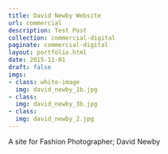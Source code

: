 ```yaml
---
title: David Newby Website
url: commercial
description: Test Post
collection: commercial-digital
paginate: commercial-digital
layout: portfolio.html
date: 2015-11-01
draft: false
imgs:
- class: white-image
  img: david_newby_1b.jpg
- class: 
  img: david_newby_3b.jpg
- class: 
  img: david_newby_2.jpg
---
```

A site for Fashion Photographer; David Newby